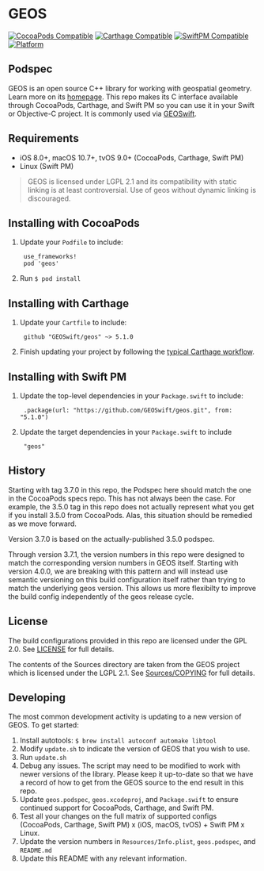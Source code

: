 # GEOS

[![CocoaPods Compatible](https://img.shields.io/cocoapods/v/geos.svg)](https://cocoapods.org)
[![Carthage Compatible](https://img.shields.io/badge/Carthage-compatible-4BC51D.svg?style=flat)](https://github.com/Carthage/Carthage)
[![SwiftPM Compatible](https://img.shields.io/badge/SwiftPM-compatible-4BC51D.svg?style=flat)](https://swift.org/package-manager/)
[![Platform](https://img.shields.io/cocoapods/p/geos.svg?style=flat)](https://github.com/GEOSwift/geos)

## Podspec

GEOS is an open source C++ library for working with geospatial geometry. Learn
more on its [homepage](http://trac.osgeo.org/geos). This repo makes its C
interface available through CocoaPods, Carthage, and Swift PM so you can use it
in your Swift or Objective-C project. It is commonly used via
[GEOSwift](https://github.com/GEOSwift/GEOSwift).

## Requirements

* iOS 8.0+, macOS 10.7+, tvOS 9.0+ (CocoaPods, Carthage, Swift PM)
* Linux (Swift PM)

> GEOS is licensed under LGPL 2.1 and its compatibility with static linking is
at least controversial. Use of geos without dynamic linking is discouraged.

## Installing with CocoaPods

1. Update your `Podfile` to include:

        use_frameworks!
        pod 'geos'

2. Run `$ pod install`

## Installing with Carthage

1. Update your `Cartfile` to include:

        github "GEOSwift/geos" ~> 5.1.0

2. Finish updating your project by following the [typical Carthage
workflow](https://github.com/Carthage/Carthage#quick-start).

## Installing with Swift PM

1. Update the top-level dependencies in your `Package.swift` to include:

        .package(url: "https://github.com/GEOSwift/geos.git", from: "5.1.0")

2. Update the target dependencies in your `Package.swift` to include

        "geos"

## History

Starting with tag 3.7.0 in this repo, the Podspec here should match the one in
the CocoaPods specs repo. This has not always been the case. For example, the
3.5.0 tag in this repo does not actually represent what you get if you install
3.5.0 from CocoaPods. Alas, this situation should be remedied as we move
forward.

Version 3.7.0 is based on the actually-published 3.5.0 podspec.

Through version 3.7.1, the version numbers in this repo were designed to match
the corresponding version numbers in GEOS itself. Starting with version 4.0.0,
we are breaking with this pattern and will instead use semantic versioning on
this build configuration itself rather than trying to match the underlying geos
version. This allows us more flexibilty to improve the build config
independently of the geos release cycle.

## License

The build configurations provided in this repo are licensed under the GPL 2.0.
See [LICENSE](LICENSE) for full details.

The contents of the Sources directory are taken from the GEOS project which is
licensed under the LGPL 2.1. See [Sources/COPYING](Sources/COPYING) for full
details.

## Developing

The most common development activity is updating to a new version of GEOS. To
get started:

1. Install autotools: `$ brew install autoconf automake libtool`
2. Modify `update.sh` to indicate the version of GEOS that you wish to use.
3. Run `update.sh`
4. Debug any issues. The script may need to be modified to work with newer
versions of the library. Please keep it up-to-date so that we have a record of
how to get from the GEOS source to the end result in this repo.
5. Update `geos.podspec`, `geos.xcodeproj`, and `Package.swift` to ensure
continued support for CocoaPods, Carthage, and Swift PM.
6. Test all your changes on the full matrix of supported configs (CocoaPods,
Carthage, Swift PM) x (iOS, macOS, tvOS) + Swift PM x Linux.
7. Update the version numbers in `Resources/Info.plist`, `geos.podspec`,
and `README.md`
8. Update this README with any relevant information.
